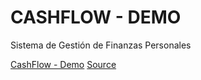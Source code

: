 # CASHFLOW - DEMO

Sistema de Gestión de Finanzas Personales

[CashFlow - Demo](https://favianl.github.io/cashflow-demo/#/home)
[Source](https://github.com/Favianl/C14-23-m-java-react)
